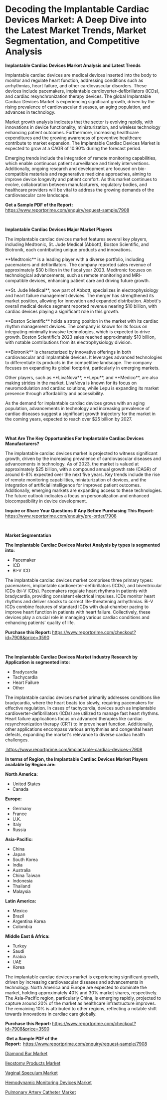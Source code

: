 <p><h1>Decoding the Implantable Cardiac Devices Market: A Deep Dive into the Latest Market Trends, Market Segmentation, and Competitive Analysis</h1></p><p><strong>Implantable Cardiac Devices Market Analysis and Latest Trends</strong></p>
<p><p>Implantable cardiac devices are medical devices inserted into the body to monitor and regulate heart function, addressing conditions such as arrhythmias, heart failure, and other cardiovascular disorders. These devices include pacemakers, implantable cardioverter-defibrillators (ICDs), and cardiac resynchronization therapy devices. The global Implantable Cardiac Devices Market is experiencing significant growth, driven by the rising prevalence of cardiovascular diseases, an aging population, and advances in technology.</p><p>Market growth analysis indicates that the sector is evolving rapidly, with innovations in device functionality, miniaturization, and wireless technology enhancing patient outcomes. Furthermore, increasing healthcare expenditures and the growing awareness of preventive healthcare contribute to market expansion. The Implantable Cardiac Devices Market is expected to grow at a CAGR of 10.90% during the forecast period. </p><p>Emerging trends include the integration of remote monitoring capabilities, which enable continuous patient surveillance and timely interventions. Additionally, ongoing research and development are focused on bio-compatible materials and regenerative medicine approaches, aiming to improve device longevity and patient comfort. As this market continues to evolve, collaboration between manufacturers, regulatory bodies, and healthcare providers will be vital to address the growing demands of the cardiovascular care landscape.</p></p>
<p><strong>Get a Sample PDF of the Report:&nbsp;</strong> <a href="https://www.reportprime.com/enquiry/request-sample/7908?utm_campaign=1837&utm_medium=2&utm_source=Github&utm_content=ia&utm_term=19032025&utm_id=implantable-cardiac-devices">https://www.reportprime.com/enquiry/request-sample/7908</a></p>
<p>&nbsp;</p>
<p><strong>Implantable Cardiac Devices Major Market Players</strong></p>
<p><p>The implantable cardiac devices market features several key players, including Medtronic, St. Jude Medical (Abbott), Boston Scientific, and Biotronik, each contributing unique products and innovations.</p><p>**Medtronic** is a leading player with a diverse portfolio, including pacemakers and defibrillators. The company reported sales revenue of approximately $30 billion in the fiscal year 2023. Medtronic focuses on technological advancements, such as remote monitoring and MRI-compatible devices, enhancing patient care and driving future growth.</p><p>**St. Jude Medical**, now part of Abbott, specializes in electrophysiology and heart failure management devices. The merger has strengthened its market position, allowing for innovation and expanded distribution. Abbott's overall medical device segment reported revenue nearing $10 billion, with cardiac devices playing a significant role in this growth.</p><p>**Boston Scientific** holds a strong position in the market with its cardiac rhythm management devices. The company is known for its focus on integrating minimally invasive technologies, which is expected to drive growth. Boston Scientific's 2023 sales reached approximately $10 billion, with notable contributions from its electrophysiology division.</p><p>**Biotronik** is characterized by innovative offerings in both cardiovascular and implantable devices. It leverages advanced technologies to differentiate its products in the competitive landscape. The company focuses on expanding its global footprint, particularly in emerging markets.</p><p>Other players, such as **LivaNova**, **Lepu**, and **Medico**, are also making strides in the market. LivaNova is known for its focus on neuromodulation and cardiac solutions, while Lepu is expanding its market presence through affordability and accessibility.</p><p>As the demand for implantable cardiac devices grows with an aging population, advancements in technology and increasing prevalence of cardiac diseases suggest a significant growth trajectory for the market in the coming years, expected to reach over $25 billion by 2027.</p></p>
<p>&nbsp;</p>
<p><strong>What Are The Key Opportunities For Implantable Cardiac Devices Manufacturers?</strong></p>
<p><p>The implantable cardiac devices market is projected to witness significant growth, driven by the increasing prevalence of cardiovascular diseases and advancements in technology. As of 2023, the market is valued at approximately $25 billion, with a compound annual growth rate (CAGR) of around 6-8% expected over the next five years. Key trends include the rise of remote monitoring capabilities, miniaturization of devices, and the integration of artificial intelligence for improved patient outcomes. Additionally, emerging markets are expanding access to these technologies. The future outlook indicates a focus on personalization and enhanced biocompatibility in device development.</p></p>
<p><strong>Inquire or Share Your Questions If Any Before Purchasing This Report:</strong> <a href="https://www.reportprime.com/enquiry/pre-order/7908?utm_campaign=1837&utm_medium=2&utm_source=Github&utm_content=ia&utm_term=19032025&utm_id=implantable-cardiac-devices">https://www.reportprime.com/enquiry/pre-order/7908</a></p>
<p>&nbsp;</p>
<p><strong>Market Segmentation</strong></p>
<p><strong>The Implantable Cardiac Devices Market Analysis by types is segmented into:</strong></p>
<p><ul><li>Pacemaker</li><li>ICD</li><li>BI-V ICD</li></ul></p>
<p><p>The implantable cardiac devices market comprises three primary types: pacemakers, implantable cardioverter-defibrillators (ICDs), and biventricular ICDs (bi-V ICDs). Pacemakers regulate heart rhythms in patients with bradycardia, providing consistent electrical impulses. ICDs monitor heart rhythms and deliver shocks to correct life-threatening arrhythmias. Bi-V ICDs combine features of standard ICDs with dual-chamber pacing to improve heart function in patients with heart failure. Collectively, these devices play a crucial role in managing various cardiac conditions and enhancing patients' quality of life.</p></p>
<p><strong>Purchase this Report:&nbsp;</strong><a href="https://www.reportprime.com/checkout?id=7908&price=3590&utm_campaign=1837&utm_medium=2&utm_source=Github&utm_content=ia&utm_term=19032025&utm_id=implantable-cardiac-devices">https://www.reportprime.com/checkout?id=7908&price=3590</a></p>
<p>&nbsp;</p>
<p><strong>The Implantable Cardiac Devices Market Industry Research by Application is segmented into:</strong></p>
<p><ul><li>Bradycardia</li><li>Tachycardia</li><li>Heart Failure</li><li>Other</li></ul></p>
<p><p>The implantable cardiac devices market primarily addresses conditions like bradycardia, where the heart beats too slowly, requiring pacemakers for effective regulation. In cases of tachycardia, devices such as implantable cardioverter-defibrillators (ICDs) are utilized to manage fast heart rhythms. Heart failure applications focus on advanced therapies like cardiac resynchronization therapy (CRT) to improve heart function. Additionally, other applications encompass various arrhythmias and congenital heart defects, expanding the market's relevance to diverse cardiac health challenges.</p></p>
<p><a href="https://www.reportprime.com/implantable-cardiac-devices-r7908?utm_campaign=1837&utm_medium=2&utm_source=Github&utm_content=ia&utm_term=19032025&utm_id=implantable-cardiac-devices">&nbsp;https://www.reportprime.com/implantable-cardiac-devices-r7908</a></p>
<p><strong>In terms of Region, the Implantable Cardiac Devices Market Players available by Region are:</strong></p>
<p>
    <p> <strong> North America: </strong>
        <ul>
            <li>United States</li>
            <li>Canada</li>
        </ul>
        </p> 
    <p> <strong> Europe: </strong>
        <ul>
            <li>Germany</li>
            <li>France</li>
            <li>U.K.</li>
            <li>Italy</li>
            <li>Russia</li>
        </ul>
        </p> 
    <p> <strong> Asia-Pacific: </strong>
        <ul>
            <li>China</li>
            <li>Japan</li>
            <li>South Korea</li>
            <li>India</li>
            <li>Australia</li>
            <li>China Taiwan</li>
            <li>Indonesia</li>
            <li>Thailand</li>
            <li>Malaysia</li>
        </ul>
        </p> 
    <p> <strong> Latin America: </strong>
        <ul>
            <li>Mexico</li>
            <li>Brazil</li>
            <li>Argentina Korea</li>
            <li>Colombia</li>
        </ul>
        </p> 
    <p> <strong> Middle East & Africa: </strong>
        <ul>
            <li>Turkey</li>
            <li>Saudi</li>
            <li>Arabia</li>
            <li>UAE</li>
            <li>Korea</li>
        </ul>
    </p>
    </p>
<p><p>The implantable cardiac devices market is experiencing significant growth, driven by increasing cardiovascular diseases and advancements in technology. North America and Europe are expected to dominate the market, holding approximately 40% and 30% market shares, respectively. The Asia-Pacific region, particularly China, is emerging rapidly, projected to capture around 20% of the market as healthcare infrastructure improves. The remaining 10% is attributed to other regions, reflecting a notable shift towards innovations in cardiac care globally.</p></p>
<p><strong>Purchase this Report: </strong><a href="https://www.reportprime.com/checkout?id=7908&price=3590&utm_campaign=1837&utm_medium=2&utm_source=Github&utm_content=ia&utm_term=19032025&utm_id=implantable-cardiac-devices">https://www.reportprime.com/checkout?id=7908&price=3590</a></p>
<p>&nbsp;<strong>Get a Sample PDF of the Report:&nbsp;&nbsp;</strong><a href="https://www.reportprime.com/enquiry/request-sample/7908?utm_campaign=1837&utm_medium=2&utm_source=Github&utm_content=ia&utm_term=19032025&utm_id=implantable-cardiac-devices">https://www.reportprime.com/enquiry/request-sample/7908</a></p>
<p><strong></strong></p>
<p><p><a href="https://github.com/mateyappiazo/Market-Research-Report-List-1/blob/main/diamond-bur-market.md?utm_campaign=1837&utm_medium=2&utm_source=Github&utm_content=ia&utm_term=19032025&utm_id=implantable-cardiac-devices">Diamond Bur Market</a></p><p><a href="https://github.com/signallaikun/Market-Research-Report-List-1/blob/main/ileostomy-products-market.md?utm_campaign=1837&utm_medium=2&utm_source=Github&utm_content=ia&utm_term=19032025&utm_id=implantable-cardiac-devices">Ileostomy Products Market</a></p><p><a href="https://github.com/shefikagbons/Market-Research-Report-List-1/blob/main/vaginal-speculum-market.md?utm_campaign=1837&utm_medium=2&utm_source=Github&utm_content=ia&utm_term=19032025&utm_id=implantable-cardiac-devices">Vaginal Speculum Market</a></p><p><a href="https://github.com/nontoengolo/Market-Research-Report-List-1/blob/main/hemodynamic-monitoring-devices-market.md?utm_campaign=1837&utm_medium=2&utm_source=Github&utm_content=ia&utm_term=19032025&utm_id=implantable-cardiac-devices">Hemodynamic Monitoring Devices Market</a></p><p><a href="https://github.com/gunbybeahmg1/Market-Research-Report-List-1/blob/main/pulmonary-artery-catheter-market.md?utm_campaign=1837&utm_medium=2&utm_source=Github&utm_content=ia&utm_term=19032025&utm_id=implantable-cardiac-devices">Pulmonary Artery Catheter Market</a></p></p>